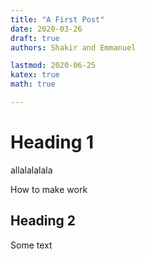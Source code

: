 ```yaml
---
title: "A First Post"
date: 2020-03-26
draft: true
authors: Shakir and Emmanuel

lastmod: 2020-06-25
katex: true
math: true

---
```


# Heading 1

allalalalala

How to make work

## Heading 2

Some text
